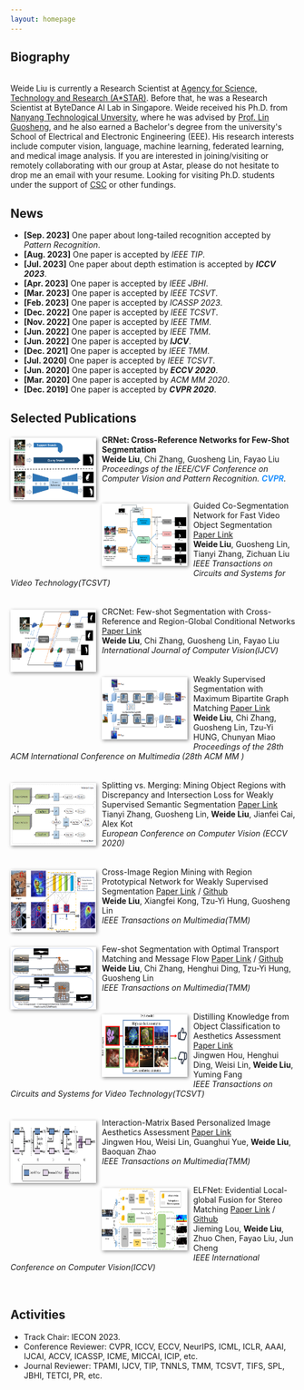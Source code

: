 ```yaml
---
layout: homepage
---
```


## Biography
<br />
Weide Liu is currently a Research Scientist at <a href="https://www.a-star.edu.sg/">Agency for Science, Technology and Research (A*STAR)</a>. Before that, he was a Research Scientist at ByteDance AI Lab in Singapore. 
Weide received his Ph.D. from <a href="https://www.ntu.edu.sg/">Nanyang Technological Unversity</a>, where he was advised by <a href="https://guosheng.github.io/">Prof. Lin Guosheng</a>, and he also earned a Bachelor's degree from the university's School of Electrical and Electronic Engineering (EEE). 
His research interests include computer vision, language, machine learning, federated learning, and medical image analysis. 
If you are interested in joining/visiting or remotely collaborating with our group at Astar, please do not hesitate to drop me an email with your resume. Looking for visiting Ph.D. students under the support of <a href="https://www.csc.edu.cn/chuguo">CSC</a> or other fundings.
<br />


## News
- **[Sep. 2023]** One paper about long-tailed recognition accepted by *Pattern Recognition*.
- **[Aug. 2023]** One paper is accepted by *IEEE TIP*.
- **[Jul. 2023]** One paper about depth estimation is accepted by ***ICCV 2023***.
- **[Apr. 2023]** One paper is accepted by *IEEE JBHI*.
- **[Mar. 2023]** One paper is accepted by *IEEE TCSVT*.
- **[Feb. 2023]** One paper is accepted by *ICASSP 2023*.
- **[Dec. 2022]** One paper is accepted by *IEEE TCSVT*.
- **[Nov. 2022]** One paper is accepted by *IEEE TMM*.
- **[Jun. 2022]** One paper is accepted by *IEEE TMM*.
- **[Jun. 2022]** One paper is accepted by ***IJCV***.
- **[Dec. 2021]** One paper is accepted by *IEEE TMM*.
- **[Jul. 2020]** One paper is accepted by *IEEE TCSVT*.
- **[Jun. 2020]** One paper is accepted by ***ECCV 2020***.
- **[Mar. 2020]** One paper is accepted by *ACM MM 2020*.
- **[Dec. 2019]** One paper is accepted by ***CVPR 2020***.



## Selected Publications
[comment]: <>
<div class="paper">
  <div class="teaser" style="float:left;width:30%;margin: 5px 10px 10px 0;"><img src="images/crnet.png" width="180" height="110" style="box-shadow:2px 2px 6px #888888"/></div>
<p><strong>CRNet: Cross-Reference Networks for Few-Shot Segmentation</strong>
<br />
<strong>Weide Liu</strong>, Chi Zhang, Guosheng Lin, Fayao Liu
<br />
<em>Proceedings of the IEEE/CVF Conference on Computer Vision and Pattern Recognition. <strong><i style="color:#1e90ff">CVPR</i></strong>.</em>
<br />
<br />
</p>
</div>

[comment]: <>
<div class="paper">
  <div class="teaser" style="float:left;width:30%;margin: 5px 10px 10px 0;"><img src="images/video.png" width="180" height="110" style="box-shadow:2px 2px 6px #888888"/></div>
<div class="paper">Guided Co-Segmentation Network for Fast Video Object Segmentation
                      <a href="https://dr.ntu.edu.sg/bitstream/10356/151820/2/TCSVT_Final_v2.pdf">Paper Link</a> </div>
                    <div class="author">
                         <strong>Weide Liu</strong>, Guosheng Lin, Tianyi Zhang, Zichuan Liu
                    </div>
                    <div class="conf"><em>IEEE Transactions on Circuits and Systems for Video Technology(TCSVT)</em></div>
<br />
<br />
</div>

[comment]: <>
<div class="paper">
  <div class="teaser" style="float:left;width:30%;margin: 5px 10px 10px 0;"><img src="images/crcnet.png" width="180" height="110" style="box-shadow:2px 2px 6px #888888"/></div>
<div class="paper">CRCNet: Few-shot Segmentation with Cross-Reference and Region-Global Conditional Networks
                      <a href="https://link.springer.com/article/10.1007/s11263-022-01677-7">Paper Link</a>
                    </div>
                    <div class="author">
                        <strong>Weide Liu</strong>, Chi Zhang, Guosheng Lin, Fayao Liu
                    </div>
                  <div class="conf"><em>International Journal of Computer Vision(IJCV)</em></div>
<br />
<br />
</div>

[comment]: <>
<div class="paper">
  <div class="teaser" style="float:left;width:30%;margin: 5px 10px 10px 0;"><img src="images/MBMNet.png" width="180" height="110" style="box-shadow:2px 2px 6px #888888"/></div>
<div class="paper">Weakly Supervised Segmentation with Maximum Bipartite Graph Matching
                      <a href="https://dl.acm.org/doi/abs/10.1145/3394171.3413652">Paper Link</a> </div>
                    <div class="author">
                        <strong>Weide Liu</strong>, Chi Zhang, Guosheng Lin, Tzu-Yi HUNG, Chunyan Miao
                    </div>
                    <div class="conf"><em>Proceedings of the 28th ACM International Conference on Multimedia (28th ACM MM )</em></div>
<br />
<br />
</div>


[comment]: <>
<div class="paper">
  <div class="teaser" style="float:left;width:30%;margin: 5px 10px 10px 0;"><img src="images/split.png" width="180" height="110" style="box-shadow:2px 2px 6px #888888"/></div>
<div class="paper">Splitting vs. Merging: Mining Object Regions with Discrepancy and Intersection Loss for Weakly Supervised Semantic Segmentation
                      <a href="https://www.ecva.net/papers/eccv_2020/papers_ECCV/papers/123670664.pdf">Paper Link</a> </div>
                    <div class="author">
                        Tianyi Zhang, Guosheng Lin, <strong>Weide Liu</strong>, Jianfei Cai, Alex Kot
                    </div>
                    <div class="conf"><em>European Conference on Computer Vision (ECCV 2020)</em></div>
<br />
<br />
</div>

[comment]: <>
<div class="paper">
  <div class="teaser" style="float:left;width:30%;margin: 5px 10px 10px 0;"><img src="images/rpnet.png" width="180" height="110" style="box-shadow:2px 2px 6px #888888"/></div>
<div class="paper">Cross-Image Region Mining with Region Prototypical Network for Weakly Supervised Segmentation
                      <a href="https://arxiv.org/pdf/2108.07413">Paper Link</a> /  <a href="https://github.com/liuweide01/RPNet-Weakly-Supervised-Segmentation">Github</a> 
                    </div>
                    <div class="author">
                        <strong>Weide Liu</strong>,  Xiangfei Kong, Tzu-Yi Hung, Guosheng Lin
                    </div>
                  <div class="conf"><em>IEEE Transactions on Multimedia(TMM)</em></div>
<br />
<br />
</div>


[comment]: <>
<div class="paper">
  <div class="teaser" style="float:left;width:30%;margin: 5px 10px 10px 0;"><img src="images/cmnet.png" width="180" height="110" style="box-shadow:2px 2px 6px #888888"/></div>
<div class="paper">Few-shot Segmentation with Optimal Transport Matching and Message Flow
                      <a href="https://arxiv.org/pdf/2108.08518">Paper Link</a> /  <a href="https://github.com/liuweide01/CM-Net-Few-shot-Segmentation">Github</a>
                    </div>
                    <div class="author">
                        <strong>Weide Liu</strong>, Chi Zhang, Henghui Ding, Tzu-Yi Hung, Guosheng Lin
                    </div>
                  <div class="conf"><em>IEEE Transactions on Multimedia(TMM)</em></div>
<br />
<br />
</div>

[comment]: <>
<div class="paper">
  <div class="teaser" style="float:left;width:30%;margin: 5px 10px 10px 0;"><img src="images/distilling.png" width="180" height="110" style="box-shadow:2px 2px 6px #888888"/></div>
<div class="paper">Distilling Knowledge from Object Classification to Aesthetics Assessment
                      <a href="https://arxiv.org/pdf/2206.00809">Paper Link</a>
                    </div>
                    <div class="author">
                        Jingwen Hou, Henghui Ding, Weisi Lin, <strong>Weide Liu</strong>, Yuming Fang
                    </div>
                  <div class="conf"><em>IEEE Transactions on Circuits and Systems for Video Technology(TCSVT)</em></div>
<br />
<br />
</div>

[comment]: <>
<div class="paper">
  <div class="teaser" style="float:left;width:30%;margin: 5px 10px 10px 0;"><img src="images/Interaction.png" width="180" height="110" style="box-shadow:2px 2px 6px #888888"/></div>
<div class="paper">Interaction-Matrix Based Personalized Image Aesthetics Assessment
                      <a href="https://ieeexplore.ieee.org/document/9817633">Paper Link</a>
                    </div>
                    <div class="author">
                        Jingwen Hou, Weisi Lin, Guanghui Yue, <strong>Weide Liu</strong>, Baoquan Zhao
                    </div>
                  <div class="conf"><em>IEEE Transactions on Multimedia(TMM)</em></div>
<br />
<br />
</div>


[comment]: <>
<div class="paper">
  <div class="teaser" style="float:left;width:30%;margin: 5px 10px 10px 0;"><img src="images/ELFNet.PNG" width="180" height="110" style="box-shadow:2px 2px 6px #888888"/></div>
<div class="paper">ELFNet: Evidential Local-global Fusion for Stereo Matching
                      <a href="https://arxiv.org/pdf/2308.00728">Paper Link</a> /  <a href="https://github.com/jimmy19991222/ELFNet/tree/main">Github</a> 
                    </div>
                    <div class="author">
                        Jieming Lou, <strong>Weide Liu</strong>, Zhuo Chen, Fayao Liu, Jun Cheng
                    </div>
                  <div class="conf"><em>IEEE International Conference on Computer Vision(ICCV)</em></div>
<br />
<br />
</div>


<!-- ## Activities -->
<div id="Activities">
                <h2>Activities</h2>
                <ul>
                    <li>Track Chair: IECON 2023.</li>
                    <li>Conference Reviewer: CVPR, ICCV, ECCV, NeurIPS, ICML, ICLR, AAAI, IJCAI, ACCV, ICASSP, ICME, MICCAI, ICIP, etc.</li>
                    <li>Journal Reviewer: TPAMI, IJCV, TIP, TNNLS, TMM, TCSVT, TIFS, SPL, JBHI, TETCI, PR, etc.</li>
                </ul>
            </div>
